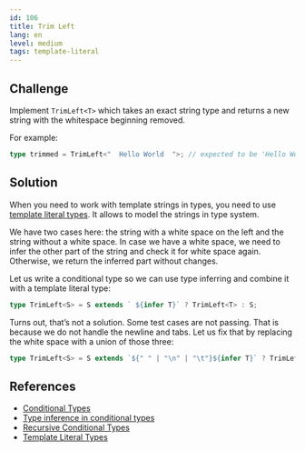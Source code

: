 ```yaml
---
id: 106
title: Trim Left
lang: en
level: medium
tags: template-literal
---
```


## Challenge

Implement `TrimLeft<T>` which takes an exact string type and returns a new
string with the whitespace beginning removed.

For example:

```ts
type trimmed = TrimLeft<"  Hello World  ">; // expected to be 'Hello World  '
```

## Solution

When you need to work with template strings in types, you need to use
[template literal types](https://www.typescriptlang.org/docs/handbook/release-notes/typescript-4-1.html#template-literal-types).
It allows to model the strings in type system.

We have two cases here: the string with a white space on the left and the string
without a white space. In case we have a white space, we need to infer the other
part of the string and check it for white space again. Otherwise, we return the
inferred part without changes.

Let us write a conditional type so we can use type inferring and combine it with
a template literal type:

```ts
type TrimLeft<S> = S extends ` ${infer T}` ? TrimLeft<T> : S;
```

Turns out, that’s not a solution. Some test cases are not passing. That is
because we do not handle the newline and tabs. Let us fix that by replacing the
white space with a union of those three:

```ts
type TrimLeft<S> = S extends `${" " | "\n" | "\t"}${infer T}` ? TrimLeft<T> : S;
```

## References

- [Conditional Types](https://www.typescriptlang.org/docs/handbook/2/conditional-types.html)
- [Type inference in conditional types](https://www.typescriptlang.org/docs/handbook/2/conditional-types.html#inferring-within-conditional-types)
- [Recursive Conditional Types](https://www.typescriptlang.org/docs/handbook/release-notes/typescript-4-1.html#recursive-conditional-types)
- [Template Literal Types](https://www.typescriptlang.org/docs/handbook/release-notes/typescript-4-1.html#template-literal-types)
